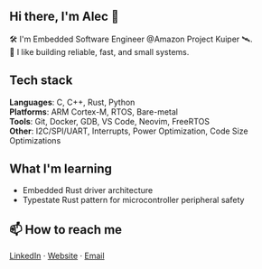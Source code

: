 ## Hi there, I'm Alec 👋

🛠️ I'm Embedded Software Engineer @Amazon Project Kuiper 🛰️.  
🌲 I like building reliable, fast, and small systems.

## Tech stack

**Languages**: C, C++, Rust, Python  
**Platforms**: ARM Cortex-M, RTOS, Bare-metal  
**Tools**: Git, Docker, GDB, VS Code, Neovim, FreeRTOS  
**Other**: I2C/SPI/UART, Interrupts, Power Optimization, Code Size Optimizations

## What I'm learning

- Embedded Rust driver architecture  
- Typestate Rust pattern for microcontroller peripheral safety

## 📫 How to reach me

[LinkedIn](https://www.linkedin.com/in/alecmatthews/) · [Website](https://alecmatthews.dev) · [Email](mailto:me@alecmatthews.dev)


<!--
**alecmatthews/alecmatthews** is a ✨ _special_ ✨ repository because its `README.md` (this file) appears on your GitHub profile.

Here are some ideas to get you started:

- 🔭 I’m currently working on ...
- 🌱 I’m currently learning ...
- 👯 I’m looking to collaborate on ...
- 🤔 I’m looking for help with ...
- 💬 Ask me about ...
- 📫 How to reach me: ...
- 😄 Pronouns: ...
- ⚡ Fun fact: ...
-->
